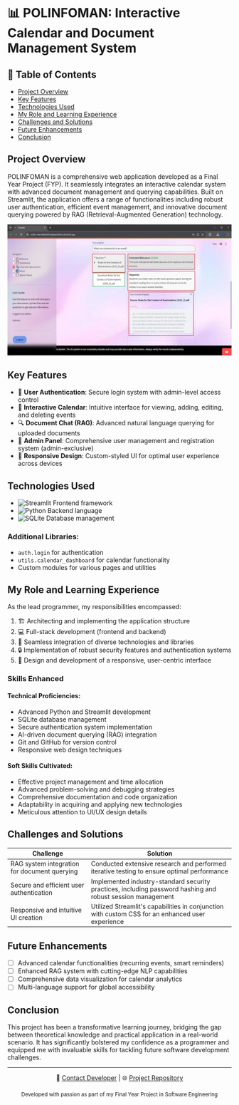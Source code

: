 # 📊 POLINFOMAN: Interactive Calendar and Document Management System

## 📌 Table of Contents
- [Project Overview](#project-overview)
- [Key Features](#key-features)
- [Technologies Used](#technologies-used)
- [My Role and Learning Experience](#my-role-and-learning-experience)
- [Challenges and Solutions](#challenges-and-solutions)
- [Future Enhancements](#future-enhancements)
- [Conclusion](#conclusion)

## Project Overview

POLINFOMAN is a comprehensive web application developed as a Final Year Project (FYP). It seamlessly integrates an interactive calendar system with advanced document management and querying capabilities. Built on Streamlit, the application offers a range of functionalities including robust user authentication, efficient event management, and innovative document querying powered by RAG (Retrieval-Augmented Generation) technology.

![POLINFOMAN Demo](https://github.com/Justin-yzp/ICT302-FYP-POLINFOMAN/blob/main/RAG2.jpg)

## Key Features

- 🔐 **User Authentication**: Secure login system with admin-level access control
- 📅 **Interactive Calendar**: Intuitive interface for viewing, adding, editing, and deleting events
- 🔍 **Document Chat (RAG)**: Advanced natural language querying for uploaded documents
- 👥 **Admin Panel**: Comprehensive user management and registration system (admin-exclusive)
- 📱 **Responsive Design**: Custom-styled UI for optimal user experience across devices

## Technologies Used

- ![Streamlit](https://img.shields.io/badge/Streamlit-FF4B4B?style=for-the-badge&logo=Streamlit&logoColor=white) Frontend framework
- ![Python](https://img.shields.io/badge/Python-3776AB?style=for-the-badge&logo=python&logoColor=white) Backend language
- ![SQLite](https://img.shields.io/badge/SQLite-07405E?style=for-the-badge&logo=sqlite&logoColor=white) Database management

### Additional Libraries:
- `auth.login` for authentication
- `utils.calendar_dashboard` for calendar functionality
- Custom modules for various pages and utilities

## My Role and Learning Experience

As the lead programmer, my responsibilities encompassed:

1. 🏗️ Architecting and implementing the application structure
2. 💻 Full-stack development (frontend and backend)
3. 🔗 Seamless integration of diverse technologies and libraries
4. 🔒 Implementation of robust security features and authentication systems
5. 🎨 Design and development of a responsive, user-centric interface

### Skills Enhanced

#### Technical Proficiencies:
- Advanced Python and Streamlit development
- SQLite database management
- Secure authentication system implementation
- AI-driven document querying (RAG) integration
- Git and GitHub for version control
- Responsive web design techniques

#### Soft Skills Cultivated:
- Effective project management and time allocation
- Advanced problem-solving and debugging strategies
- Comprehensive documentation and code organization
- Adaptability in acquiring and applying new technologies
- Meticulous attention to UI/UX design details

## Challenges and Solutions

| Challenge | Solution |
|-----------|----------|
| RAG system integration for document querying | Conducted extensive research and performed iterative testing to ensure optimal performance |
| Secure and efficient user authentication | Implemented industry-standard security practices, including password hashing and robust session management |
| Responsive and intuitive UI creation | Utilized Streamlit's capabilities in conjunction with custom CSS for an enhanced user experience |

## Future Enhancements

- [ ] Advanced calendar functionalities (recurring events, smart reminders)
- [ ] Enhanced RAG system with cutting-edge NLP capabilities
- [ ] Comprehensive data visualization for calendar analytics
- [ ] Multi-language support for global accessibility

## Conclusion

This project has been a transformative learning journey, bridging the gap between theoretical knowledge and practical application in a real-world scenario. It has significantly bolstered my confidence as a programmer and equipped me with invaluable skills for tackling future software development challenges.

---

<div align="center">

📧 [Contact Developer](mailto:zhanpeng.justin@gmail.com) | 🌐 [Project Repository](https://github.com/Justin-yzp/ICT302-FYP-POLINFOMAN)

<sub>Developed with passion as part of my Final Year Project in Software Engineering</sub>
</div>
